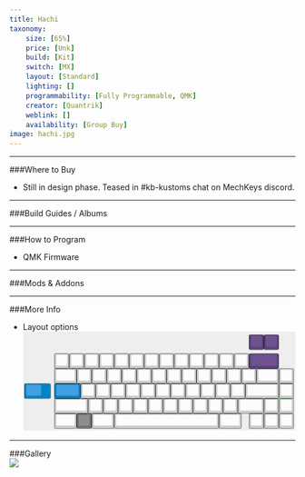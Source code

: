 ```yaml
---
title: Hachi
taxonomy:
    size: [65%]
    price: [Unk]
    build: [Kit]
    switch: [MX]
    layout: [Standard]
    lighting: []
    programmability: [Fully Programmable, QMK]
    creator: [Quantrik]
    weblink: []
	availability: [Group Buy]
image: hachi.jpg
---
```


<a name="buy"></a>

---

###Where to Buy
- Still in design phase. Teased in #kb-kustoms chat on MechKeys discord. 

<a name="albums"></a>

---

###Build Guides / Albums
 

<a name="program"></a>

---

###How to Program
- QMK Firmware


<a name="mods"></a>

---

###Mods &amp; Addons


<a name="misc"></a>

---

###More Info
- Layout options
![](hachi-layouts.png)

<a name="gallery"></a>

---

###Gallery  
![](.jpg)


